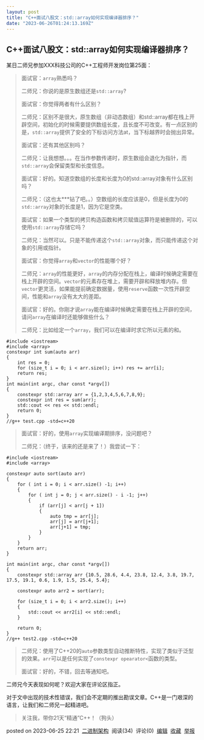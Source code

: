```yaml
---
layout: post
title: "C++面试八股文：std::array如何实现编译器排序？"
date: "2023-06-26T01:24:13.169Z"
---
```

C++面试八股文：std::array如何实现编译器排序？
-----------------------------

某日二师兄参加XXX科技公司的C++工程师开发岗位第25面：

> 面试官：`array`熟悉吗？
> 
> 二师兄：你说的是原生数组还是`std::array`?
> 
> 面试官：你觉得两者有什么区别？
> 
> 二师兄：区别不是很大，原生数组（非动态数组）和std::array都在栈上开辟空间，初始化的时候需要提供数组长度，且长度不可改变。有一点区别的是，`std::array`提供了安全的下标访问方法at，当下标越界时会抛出异常。
> 
> 面试官：还有其他区别吗？
> 
> 二师兄：让我想想。。。在当作参数传递时，原生数组会退化为指针，而`std::array`会保留类型和长度信息。
> 
> 面试官：好的。知道空数组的长度和长度为0的std::array对象有什么区别吗？
> 
> 二师兄：（这也太\*\*\*钻了吧。。）空数组的长度应该是0，但是长度为0的`std::array`对象的长度是1，因为它是空类。
> 
> 面试官：如果一个类型的拷贝构造函数和拷贝赋值运算符是被删除的，可以使用`std::array`存储它吗？
> 
> 二师兄：当然可以。只是不能传递这个`std::array`对象，而只能传递这个对象的引用或指针。
> 
> 面试官：你觉得`array`和`vector`的性能哪个好？
> 
> 二师兄：`array`的性能更好，`array`的内存分配在栈上，编译时候确定需要在栈上开辟的空间。`vector`的元素存在堆上，需要开辟和释放堆内存。但`vector`更灵活，如果能提前确定数据量，使用`reserve`函数一次性开辟空间，性能和`array`没有太大的差距。
> 
> 面试官：好的。你刚才说`array`能在编译时候确定需要在栈上开辟的空间，请问`array`在编译时还能够做些什么？
> 
> 二师兄：比如给定一个`array`，我们可以在编译时求它所以元素的和。

    #include <iostream>
    #include <array>
    constexpr int sum(auto arr)
    {
        int res = 0;
        for (size_t i = 0; i < arr.size(); i++) res += arr[i];
        return res;
    }
    int main(int argc, char const *argv[])
    {
        constexpr std::array arr = {1,2,3,4,5,6,7,8,9};
        constexpr int res = sum(arr);
        std::cout << res << std::endl;
        return 0;
    }
    //g++ test.cpp -std=c++20 
    

> 面试官：好的，使用`array`实现编译期排序，没问题吧？
> 
> 二师兄：（终于，该来的还是来了！）我尝试一下：

    #include <iostream>
    #include <array>
    
    constexpr auto sort(auto arr)
    {
        for ( int i = 0; i < arr.size() -1; i++)
        {
            for ( int j = 0; j < arr.size() - i -1; j++)
            {
                if (arr[j] < arr[j + 1])
                {
                    auto tmp = arr[j];
                    arr[j] = arr[j+1];
                    arr[j+1] = tmp;
                }
            }
        }
        return arr;
    }
    
    int main(int argc, char const *argv[])
    {
        constexpr std::array arr {10.5, 28.6, 4.4, 23.8, 12.4, 3.8, 19.7, 17.5, 19.1, 0.6, 1.9, 1.5, 25.4, 5.4};
    
        constexpr auto arr2 = sort(arr);
        
        for (size_t i = 0; i < arr2.size(); i++)
        {
            std::cout << arr2[i] << std::endl;
        }
    
        return 0;
    }
    //g++ test2.cpp -std=c++20
    

> 二师兄：使用了C++20的`auto`参数类型自动推断特性，实现了类似于泛型的效果。`arr`可以是任何实现了`constexpr opearator<`函数的类型。
> 
> 面试官：好的，不错，回去等通知吧。

二师兄今天表现如何呢？欢迎大家在评论区指正。

对于文中出现的技术性错误，我们会不定期的推出勘误文章。C++是一门艰深的语言，让我们和二师兄一起精进吧。

> 关注我，带你21天“精通”C++！（狗头）

posted on 2023-06-25 22:21  [二进制架构](https://www.cnblogs.com/binarch/)  阅读(34)  评论(0)  [编辑](https://i.cnblogs.com/EditPosts.aspx?postid=17504146)  [收藏](javascript:void(0))  [举报](javascript:void(0))
